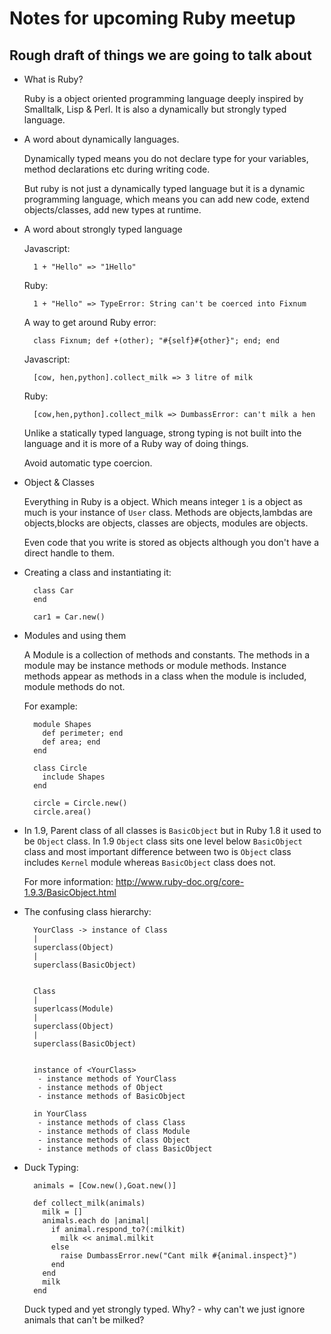 # Notes for upcoming Ruby meetup #

## Rough draft of things we are going to talk about ##

* What is Ruby?

  Ruby is a object oriented programming language deeply inspired by Smalltalk, Lisp & Perl.
  It is also a dynamically but strongly typed language.
  
* A word about dynamically languages.

  Dynamically typed means you do not declare type for your variables,
  method declarations etc during writing code.
  
  But ruby is not just a dynamically typed language but it is a 
  dynamic programming language, which means you can add new code,
  extend objects/classes, add new types at runtime.
  
* A word about strongly typed language

  Javascript:
  
        1 + "Hello" => "1Hello"
    
  Ruby:
    
        1 + "Hello" => TypeError: String can't be coerced into Fixnum
    
  A way to get around Ruby error:
  
        class Fixnum; def +(other); "#{self}#{other}"; end; end
    
  Javascript:
  
        [cow, hen,python].collect_milk => 3 litre of milk
    
  Ruby:
  
        [cow,hen,python].collect_milk => DumbassError: can't milk a hen
    

   Unlike a statically typed language, strong typing is not built
   into the language and it is more of a Ruby way of doing things.
   
   Avoid automatic type coercion.
   
* Object & Classes

  Everything in Ruby is a object. Which means integer `1` is a object
  as much is your instance of `User` class. Methods are objects,lambdas
  are objects,blocks are objects, classes are objects, modules are objects.

  Even code that you write is stored as objects although you don't have
  a direct handle to them.

* Creating a class and instantiating it:

        class Car
        end
    
        car1 = Car.new()
    
* Modules and using them

  A Module is a collection of methods and constants. 
  The methods in a module may be instance methods or module methods. 
  Instance methods appear as methods in a class when the module is included, module methods do not.
  
  For example:
  
        module Shapes
          def perimeter; end
          def area; end
        end
        
        class Circle
          include Shapes
        end
        
        circle = Circle.new()
        circle.area()
        
* In 1.9, Parent class of all classes is `BasicObject` but in Ruby 1.8 it used to be
  `Object` class. In 1.9 `Object` class sits one level below `BasicObject` class and most
  important difference between two is `Object` class includes `Kernel` module whereas
  `BasicObject` class does not.
  
  For more information:
    http://www.ruby-doc.org/core-1.9.3/BasicObject.html

* The confusing class hierarchy:

        YourClass -> instance of Class
        |
        superclass(Object)
        |
        superclass(BasicObject)
        
        
        Class
        |
        superlcass(Module)
        |
        superclass(Object)
        |
        superclass(BasicObject)
        
        
        instance of <YourClass>
         - instance methods of YourClass
         - instance methods of Object
         - instance methods of BasicObject
     
        in YourClass
         - instance methods of class Class
         - instance methods of class Module
         - instance methods of class Object
         - instance methods of class BasicObject


* Duck Typing:

    
        animals = [Cow.new(),Goat.new()]
        
        def collect_milk(animals)
          milk = []
          animals.each do |animal|
            if animal.respond_to?(:milkit)
              milk << animal.milkit
            else
              raise DumbassError.new("Cant milk #{animal.inspect}")
            end
          end
          milk
        end


  Duck typed and yet strongly typed. Why? - why can't we just ignore
  animals that can't be milked?
  

